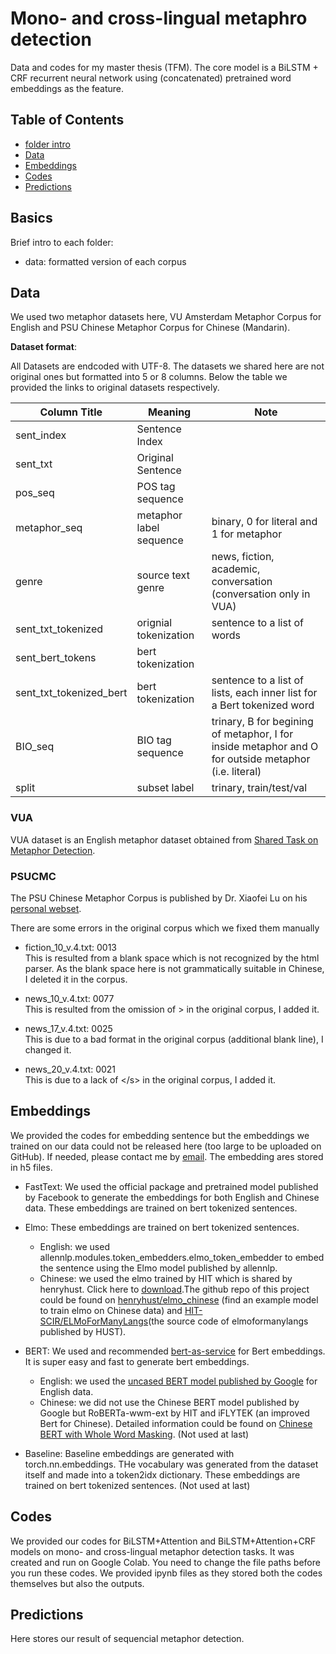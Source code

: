 # Mono- and cross-lingual metaphro detection

Data and codes for my master thesis (TFM). The core model is a BiLSTM + CRF recurrent neural network using (concatenated) pretrained word embeddings as the feature. 

## Table of Contents
- [folder intro](#basics)
- [Data](#data)
- [Embeddings](#embeddings)
- [Codes](#codes)
- [Predictions](#predictions)

## Basics
Brief intro to each folder:
- data: formatted version of each corpus

## Data
We used two metaphor datasets here, VU Amsterdam Metaphor Corpus for English and PSU Chinese Metaphor Corpus for Chinese (Mandarin). 

**Dataset format**:

All Datasets are endcoded with UTF-8. The datasets we shared here are not original ones but formatted into 5 or 8 columns. Below the table we provided the links to original datasets respectively. 

| Column Title            | Meaning                   | Note                                     |
| ------------            | -----------------------   | ---------------------------------------- |
| sent_index              | Sentence Index            |                                          |
| sent_txt                | Original Sentence         |                                          |
| pos_seq                 | POS tag sequence          |                                          |
| metaphor_seq            | metaphor label sequence   | binary, 0 for literal and 1 for metaphor |
| genre                   | source text genre         | news, fiction, academic, conversation (conversation only in VUA) |
| sent_txt_tokenized      | orignial tokenization     | sentence to a list of words              |
| sent_bert_tokens        | bert tokenization         |                                          |
| sent_txt_tokenized_bert | bert tokenization         | sentence to a list of lists, each inner list for a Bert tokenized word     |
| BIO_seq                 | BIO tag sequence          | trinary, B for begining of metaphor, I for inside metaphor and O for outside metaphor (i.e. literal) |
| split                   | subset label              | trinary, train/test/val                  |

### VUA
VUA dataset is an English metaphor dataset obtained from [Shared Task on Metaphor Detection](<https://github.com/EducationalTestingService/metaphor/tree/master/VUA-shared-task>). 

### PSUCMC
The PSU Chinese Metaphor Corpus is published by Dr. Xiaofei Lu on his [personal webset](<http://www.personal.psu.edu/xxl13/downloads/cmc.html>).

There are some errors in the original corpus which we fixed them manually

- fiction\_10\_v.4.txt: 0013  
This is resulted from a blank space which is not recognized by the html parser. As the blank space here is not grammatically suitable in Chinese, I deleted it in the corpus. 

- news\_10\_v.4.txt: 0077  
This is resulted from the omission of > in the original corpus, I added it.

- news\_17\_v.4.txt: 0025  
This is due to a bad format in the original corpus (additional blank line), I changed it.

- news\_20\_v.4.txt: 0021  
This is due to a lack of </s\> in the original corpus, I added it.


## Embeddings
We provided the codes for embedding sentence but the embeddings we trained on our data could not be released here (too large to be uploaded on GitHub). If needed, please contact me by [email](<mailto: h.r-rui@outlook.com>). The embedding ares stored in h5 files. 

- FastText: We used the official package and pretrained model published by Facebook to generate the embeddings for both English and Chinese data. These embeddings are trained on bert tokenized sentences. 

- Elmo: These embeddings are trained on bert tokenized sentences. 
    - English: we used allennlp.modules.token_embedders.elmo_token_embedder to embed the sentence using the Elmo model published by allennlp.
    - Chinese: we used the elmo trained by HIT which is shared by henryhust. Click here to [download](https://pan.baidu.com/s/1RNKnj6hgL-2orQ7f38CauA?errno=0&errmsg=Auth%20Login%20Sucess&&bduss=&ssnerror=0&traceid=).The github repo of this project could be found on [henryhust/elmo_chinese](https://github.com/henryhust/elmo_chinese) (find an example model to train elmo on Chinese data) and [HIT-SCIR/ELMoForManyLangs](https://github.com/HIT-SCIR/ELMoForManyLangs)(the source code of elmoformanylangs published by HUST). 

- BERT: We used and recommended [bert-as-service](<https://github.com/hanxiao/bert-as-service>) for Bert embeddings. It is super easy and fast to generate bert embeddings. 
    - English: we used the [uncased BERT model published by Google](<https://storage.googleapis.com/bert_models/2018_10_18/uncased_L-12_H-768_A-12.zip>) for English data. 
    - Chinese: we did not use the Chinese BERT model published by Google but RoBERTa-wwm-ext by HIT and iFLYTEK (an improved Bert for Chinese). Detailed information could be found on [Chinese BERT with Whole Word Masking](https://github.com/ymcui/Chinese-BERT-wwm/blob/master/README_EN.md#chinese-bert-with-whole-word-masking). 
(Not used at last)

- Baseline: Baseline embeddings are generated with torch.nn.embeddings. THe vocabulary was generated from the dataset itself and made into a token2idx dictionary. These embeddings are trained on bert tokenized sentences. (Not used at last)

## Codes
We provided our codes for BiLSTM+Attention and BiLSTM+Attention+CRF models on mono- and cross-lingual metaphor detection tasks. It was created and run on Google Colab. You need to change the file paths before you run these codes. We provided ipynb files as they stored both the codes themselves but also the outputs. 

## Predictions
Here stores our result of sequencial metaphor detection. 
